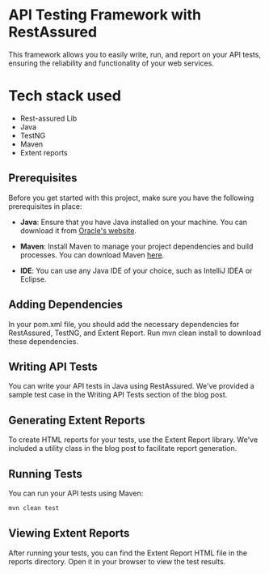 # API Testing Framework with RestAssured
This framework allows you to easily write, run, and report on your API tests, ensuring the reliability and functionality of your web services.

# Tech stack used
  - Rest-assured Lib
  - Java
  - TestNG
  - Maven
  - Extent reports

## Prerequisites

Before you get started with this project, make sure you have the following prerequisites in place:

- **Java**: Ensure that you have Java installed on your machine. You can download it from [Oracle's website](https://www.oracle.com/java/technologies/javase-jdk11-downloads.html).

- **Maven**: Install Maven to manage your project dependencies and build processes. You can download Maven [here](https://maven.apache.org/download.cgi).

- **IDE**: You can use any Java IDE of your choice, such as IntelliJ IDEA or Eclipse.

## Adding Dependencies
In your pom.xml file, you should add the necessary dependencies for RestAssured, TestNG, and Extent Report. Run mvn clean install to download these dependencies.

## Writing API Tests
You can write your API tests in Java using RestAssured. We've provided a sample test case in the Writing API Tests section of the blog post.

## Generating Extent Reports
To create HTML reports for your tests, use the Extent Report library. We've included a utility class in the blog post to facilitate report generation.

## Running Tests

You can run your API tests using Maven:
```bash
mvn clean test
```

## Viewing Extent Reports

After running your tests, you can find the Extent Report HTML file in the reports directory. Open it in your browser to view the test results.
